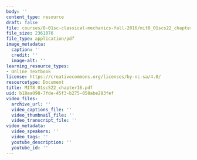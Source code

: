 ```yaml
---
body: ''
content_type: resource
draft: false
file: courses/8-01sc-classical-mechanics-fall-2016/mit8_01scs22_chapter16.pdf
file_size: 2361076
file_type: application/pdf
image_metadata:
  caption: ''
  credit: ''
  image-alt: ''
learning_resource_types:
- Online Textbook
license: https://creativecommons.org/licenses/by-nc-sa/4.0/
resourcetype: Document
title: MIT8_01scS22_chapter16.pdf
uid: b18ea098-7fde-45f3-b275-858abe283fef
video_files:
  archive_url: ''
  video_captions_file: ''
  video_thumbnail_file: ''
  video_transcript_file: ''
video_metadata:
  video_speakers: ''
  video_tags: ''
  youtube_description: ''
  youtube_id: ''
---
```


